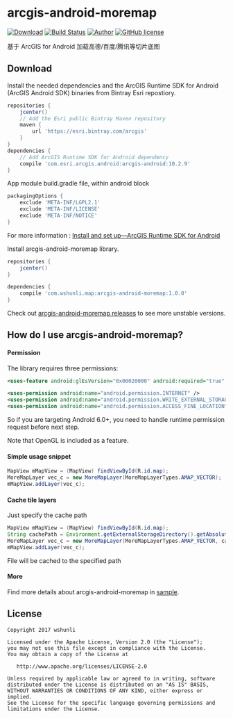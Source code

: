 # arcgis-android-moremap

[![Download](https://api.bintray.com/packages/wshunli/maven/arcgis-android-moremap/images/download.svg)](https://bintray.com/wshunli/maven/arcgis-android-moremap/_latestVersion)
[![Build Status](https://travis-ci.org/wshunli/arcgis-android-moremap.svg?branch=master)](https://travis-ci.org/wshunli/arcgis-android-moremap)
[![Author](https://img.shields.io/badge/Author-wshunli-0E7FBF.svg)](http://www.wshunli.com)
[![GitHub license](https://img.shields.io/github/license/wshunli/arcgis-android-moremap.svg)](https://github.com/wshunli/arcgis-android-moremap/blob/master/LICENSE)

基于 ArcGIS for Android 加载高德/百度/腾讯等切片底图

## Download

Install the needed dependencies and the ArcGIS Runtime SDK for Android (ArcGIS Android SDK)  binaries from Bintray Esri repostiory.

```groovy
repositories {
    jcenter()
    // Add the Esri public Bintray Maven repository
    maven {
        url 'https://esri.bintray.com/arcgis'
    }
}
dependencies {
    // Add ArcGIS Runtime SDK for Android dependency
    compile 'com.esri.arcgis.android:arcgis-android:10.2.9'
}
```

App module build.gradle file, within android block

```groovy
packagingOptions {
    exclude 'META-INF/LGPL2.1'
    exclude 'META-INF/LICENSE'
    exclude 'META-INF/NOTICE'
}
```

For more information : [Install and set up—ArcGIS Runtime SDK for Android](https://developers.arcgis.com/android/10-2/guide/install-and-set-up.htm)

Install arcgis-android-moremap library.

```groovy
repositories {
    jcenter()
}

dependencies {
    compile 'com.wshunli.map:arcgis-android-moremap:1.0.0'
}
```

Check out [arcgis-android-moremap releases](https://github.com/wshunli/arcgis-android-moremap/releases) to see more unstable versions.

## How do I use arcgis-android-moremap?

#### Permission

The library requires three permissions:

``` XML
<uses-feature android:glEsVersion="0x00020000" android:required="true" />

<uses-permission android:name="android.permission.INTERNET" />
<uses-permission android:name="android.permission.WRITE_EXTERNAL_STORAGE" />
<uses-permission android:name="android.permission.ACCESS_FINE_LOCATION" />
```

So if you are targeting Android 6.0+, you need to handle runtime permission request before next step.

Note that OpenGL is included as a feature.

#### Simple usage snippet

``` Java
MapView mMapView = (MapView) findViewById(R.id.map);
MoreMapLayer vec_c = new MoreMapLayer(MoreMapLayerTypes.AMAP_VECTOR);
mMapView.addLayer(vec_c);
```

#### Cache tile layers

Just specify the cache path

``` Java
MapView mMapView = (MapView) findViewById(R.id.map);
String cachePath = Environment.getExternalStorageDirectory().getAbsoluteFile() + "/MoreMapCache";
MoreMapLayer vec_c = new MoreMapLayer(MoreMapLayerTypes.AMAP_VECTOR, cachePath);
mMapView.addLayer(vec_c);
```

File will be cached to the specified path

#### More

Find more details about arcgis-android-moremap in [sample](https://github.com/wshunli/arcgis-android-moremap/tree/master/app).

## License

    Copyright 2017 wshunli

    Licensed under the Apache License, Version 2.0 (the "License");
    you may not use this file except in compliance with the License.
    You may obtain a copy of the License at

       http://www.apache.org/licenses/LICENSE-2.0

    Unless required by applicable law or agreed to in writing, software
    distributed under the License is distributed on an "AS IS" BASIS,
    WITHOUT WARRANTIES OR CONDITIONS OF ANY KIND, either express or implied.
    See the License for the specific language governing permissions and
    limitations under the License.
